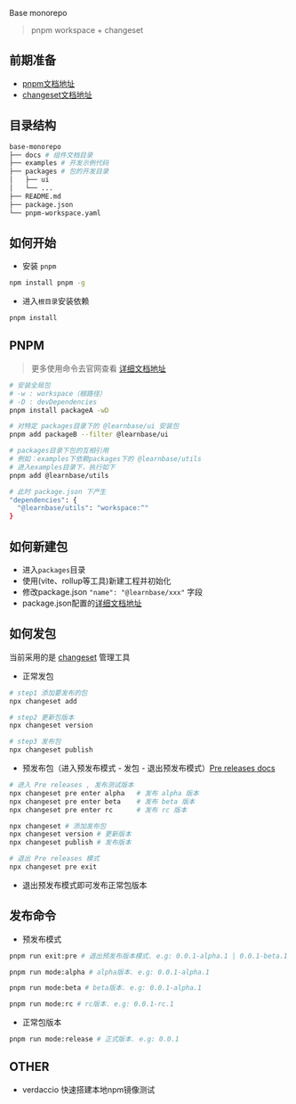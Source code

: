 Base monorepo

> pnpm workspace + changeset

## 前期准备

- [pnpm文档地址](https://pnpm.io/installation)
- [changeset文档地址](https://github.com/changesets/changesets)

## 目录结构

```bash
base-monorepo
├── docs # 组件文档目录
├── examples # 开发示例代码
├── packages # 包的开发目录
│   ├── ui
│   └── ...
├── README.md
├── package.json
└── pnpm-workspace.yaml
```

## 如何开始

- 安装 `pnpm`

```bash
npm install pnpm -g
```

- 进入`根目录`安装依赖

```bash
pnpm install
```

## PNPM

> 更多使用命令去官网查看 [详细文档地址](https://pnpm.io/installation)

```bash
# 安装全局包
# -w : workspace（根路径）
# -D : devDependencies
pnpm install packageA -wD

# 对特定 packages目录下的 @learnbase/ui 安装包
pnpm add packageB --filter @learnbase/ui

# packages目录下包的互相引用
# 例如：examples下依赖packages下的 @learnbase/utils
# 进入examples目录下，执行如下
pnpm add @learnbase/utils

# 此时 package.json 下产生
"dependencies": {
  "@learnbase/utils": "workspace:^"
}
```

## 如何新建包

- 进入`packages`目录
- 使用(vite、rollup等工具)新建工程并初始化
- 修改package.json `"name": "@learnbase/xxx"` 字段
- package.json配置的[详细文档地址](https://docs.npmjs.com/cli/v10/configuring-npm/package-json/)

## 如何发包

当前采用的是 [changeset](https://github.com/changesets/changesets) 管理工具

- 正常发包

```bash
# step1 添加要发布的包
npx changeset add

# step2 更新包版本
npx changeset version

# step3 发布包
npx changeset publish
```

- 预发布包（进入预发布模式 - 发包 - 退出预发布模式）[Pre releases docs](https://github.com/changesets/changesets/blob/main/docs/prereleases.md)

```bash
# 进入 Pre releases , 发布测试版本
npx changeset pre enter alpha   # 发布 alpha 版本
npx changeset pre enter beta    # 发布 beta 版本
npx changeset pre enter rc      # 发布 rc 版本

npx changeset # 添加发布包
npx changeset version # 更新版本
npx changeset publish # 发布版本

# 退出 Pre releases 模式
npx changeset pre exit
```

- 退出预发布模式即可发布正常包版本

## 发布命令

- 预发布模式

```bash
pnpm run exit:pre # 退出预发布版本模式. e.g: 0.0.1-alpha.1 | 0.0.1-beta.1 | 0.0.1-rc.1

pnpm run mode:alpha # alpha版本. e.g: 0.0.1-alpha.1

pnpm run mode:beta # beta版本. e.g: 0.0.1-alpha.1

pnpm run mode:rc # rc版本. e.g: 0.0.1-rc.1
```

- 正常包版本

```bash
pnpm run mode:release # 正式版本. e.g: 0.0.1
```

## OTHER

- verdaccio 快速搭建本地npm镜像测试
